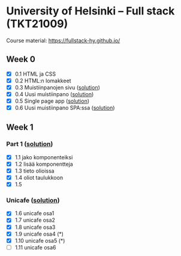 # University of Helsinki – Full stack (TKT21009)

Course material: <https://fullstack-hy.github.io/>

## Week 0

- [x] 0.1 HTML ja CSS
- [x] 0.2 HTML:n lomakkeet
- [x] 0.3 Muistiinpanojen sivu ([solution](week0#03-muistiinpanojen-sivu))
- [x] 0.4 Uusi muistiinpano ([solution](week0#04-uusi-muistiinpano))
- [x] 0.5 Single page app ([solution](week0#05-single-page-app))
- [x] 0.6 Uusi muistiinpano SPA:ssa ([solution](week0#06-uusi-muistiinpano-spassa))

## Week 1

### Part 1 ([solution](week1/e1-5/))

- [x] 1.1 jako komponenteiksi
- [x] 1.2 lisää komponentteja
- [x] 1.3 tieto olioissa
- [x] 1.4 oliot taulukkoon
- [x] 1.5

### Unicafe ([solution](week1/e6-11/))

- [x] 1.6 unicafe osa1
- [x] 1.7 unicafe osa2
- [x] 1.8 unicafe osa3
- [x] 1.9 unicafe osa4 (*)
- [x] 1.10 unicafe osa5 (*)
- [ ] 1.11 unicafe osa6